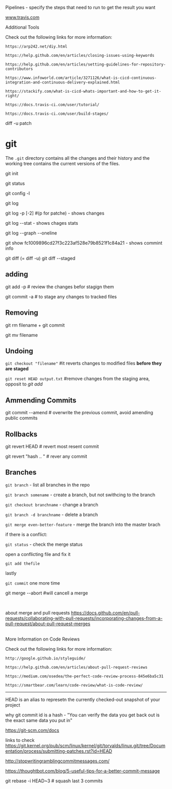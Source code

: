 
Pipelines - specify the steps that need to run to get the result you want

www.travis.com

Additional Tools

Check out the following links for more information:

    https://arp242.net/diy.html 

    https://help.github.com/en/articles/closing-issues-using-keywords

    https://help.github.com/en/articles/setting-guidelines-for-repository-contributors 

    https://www.infoworld.com/article/3271126/what-is-cicd-continuous-integration-and-continuous-delivery-explained.html

    https://stackify.com/what-is-cicd-whats-important-and-how-to-get-it-right/

    https://docs.travis-ci.com/user/tutorial/

    https://docs.travis-ci.com/user/build-stages/


diff -u
patch

# git
The `.git` directory contains all the changes and their history and the working tree contains the current versions of the files.

git init

git status

git config -l

git log

git log -p [-2] #(p for patche) - shows changes

git log --stat - shows chages stats

git log --graph --oneline

git show fc1009896cd27f3c223af528e79b8521f1c84a21 - shows commint info

git diff  (= diff -u)
git diff --staged


## adding
git add -p # review the changes befor stagign them

git commit -a # to stage any changes to tracked files

## Removing

git rm filename + git commit

git mv filename

## Undoing

`git checkout "filename"` #it reverts changes to modified files **before they are staged**


`git reset HEAD output.txt` #remove changes from the staging area, opposit to *git add* 


## Ammending Commits

git commit --amend # overwrite the previous commit, avoid amending public commits

## Rollbacks

git revert HEAD # revert most resent commit

git revert "hash .. " # rever any commit

## Branches

`git branch` - list all branches in the repo

`git branch somename` - create a branch, but not swithcing to the branch

`git checkout branchname` - change a branch 

`git branch -d branchname` - delete a branch

`git merge even-better-feature` - merge the branch into the master brach

if there is a conflict:

`git status` - check the merge status

open a conflicting file and fix it

`git add thefile`

lastly

`git commit` one more time


git merge --abort #will cancell a merge


<br>

about merge and pull requests https://docs.github.com/en/pull-requests/collaborating-with-pull-requests/incorporating-changes-from-a-pull-request/about-pull-request-merges

<br>
More Information on Code Reviews

Check out the following links for more information:

    http://google.github.io/styleguide/

    https://help.github.com/en/articles/about-pull-request-reviews

    https://medium.com/osedea/the-perfect-code-review-process-845e6ba5c31

    https://smartbear.com/learn/code-review/what-is-code-review/

---
HEAD is an alias to represetn the currently checked-out snapshot of your project

why git commit id is a hash - "You can verify the data you get back out is the exact same data you put in"

https://git-scm.com/docs

links to check
https://git.kernel.org/pub/scm/linux/kernel/git/torvalds/linux.git/tree/Documentation/process/submitting-patches.rst?id=HEAD

http://stopwritingramblingcommitmessages.com/

https://thoughtbot.com/blog/5-useful-tips-for-a-better-commit-message


git rebase -i HEAD~3 # squash last 3 commits


